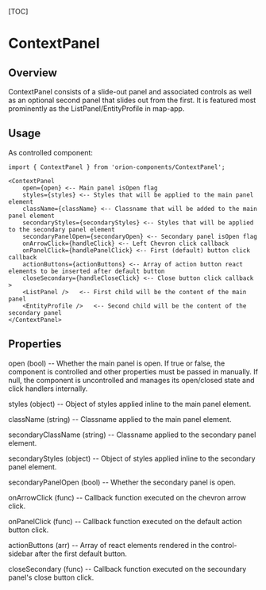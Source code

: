 [TOC]

# ContextPanel

## Overview

ContextPanel consists of a slide-out panel and associated controls as well as an optional second panel that slides
out from the first. It is featured most prominently as the ListPanel/EntityProfile in map-app.

## Usage

As controlled component:

```
import { ContextPanel } from 'orion-components/ContextPanel';

<ContextPanel
    open={open} <-- Main panel isOpen flag
    styles={styles} <-- Styles that will be applied to the main panel element
    className={className} <-- Classname that will be added to the main panel element
    secondaryStyles={secondaryStyles} <-- Styles that will be applied to the secondary panel element
    secondaryPanelOpen={secondaryOpen} <-- Secondary panel isOpen flag
    onArrowClick={handleClick} <-- Left Chevron click callback
    onPanelClick={handlePanelClick} <-- First (default) button click callback
    actionButtons={actionButtons} <-- Array of action button react elements to be inserted after default button
    closeSecondary={handleCloseClick} <-- Close button click callback
>
    <ListPanel />   <-- First child will be the content of the main panel
    <EntityProfile />   <-- Second child will be the content of the secondary panel
</ContextPanel>
```

## Properties

open (bool) --
Whether the main panel is open. If true or false, the component is controlled and other properties must be passed in manually.
If null, the component is uncontrolled and manages its open/closed state and click handlers internally.

styles (object) --
Object of styles applied inline to the main panel element.

className (string) --
Classname applied to the main panel element.

secondaryClassName (string) --
Classname applied to the secondary panel element.

secondaryStyles (object) --
Object of styles applied inline to the secondary panel element.

secondaryPanelOpen (bool) --
Whether the secondary panel is open.

onArrowClick (func) --
Callback function executed on the chevron arrow click.

onPanelClick (func) --
Callback function executed on the default action button click.

actionButtons (arr) --
Array of react elements rendered in the control-sidebar after the first default button.

closeSecondary (func) --
Callback function executed on the secoundary panel's close button click.
